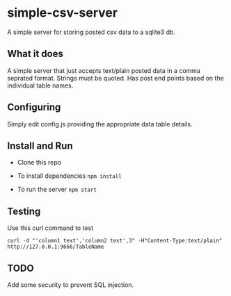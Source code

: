 # simple-csv-server
A simple server for storing posted csv data to a sqlite3 db.

## What it does
A simple server that just accepts text/plain posted data in a comma seprated format. Strings must be quoted. Has post end points based on the individual table names.

## Configuring
Simply edit config.js providing the appropriate data table details.

## Install and Run
 - Clone this repo
 - To install dependencies
 ``` npm install ```

 - To run the server
 ``` npm start ```


## Testing
Use this curl command to test
```
curl -d "'column1 text','column2 text',3" -H"Content-Type:text/plain" http://127.0.0.1:9666/TableName
```
## TODO
Add some security to prevent SQL injection.
